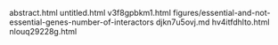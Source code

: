 abstract.html
untitled.html
v3f8gpbkm1.html
figures/essential-and-not-essential-genes-number-of-interactors
djkn7u5ovj.md
hv4itfdhlto.html
nlouq29228g.html